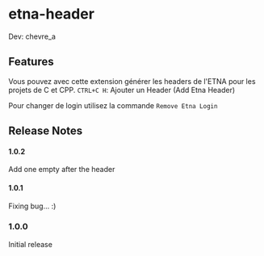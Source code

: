# etna-header

Dev: chevre_a

## Features

Vous pouvez avec cette extension générer les headers de l'ETNA pour les projets de C et CPP.
`CTRL+C H`: Ajouter un Header (Add Etna Header)

Pour changer de login utilisez la commande `Remove Etna Login`

## Release Notes

#### 1.0.2

Add one empty after the header

#### 1.0.1

Fixing bug... :)

### 1.0.0

Initial release
